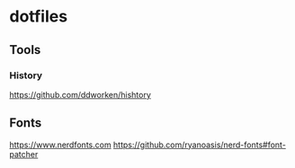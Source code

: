 # dotfiles

## Tools

### History

https://github.com/ddworken/hishtory

## Fonts

https://www.nerdfonts.com
https://github.com/ryanoasis/nerd-fonts#font-patcher

